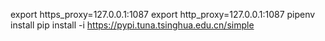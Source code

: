 export https_proxy=127.0.0.1:1087
export http_proxy=127.0.0.1:1087
pipenv install
pip install -i https://pypi.tuna.tsinghua.edu.cn/simple